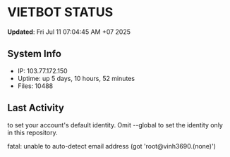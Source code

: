 # VIETBOT STATUS
**Updated**: Fri Jul 11 07:04:45 AM +07 2025

## System Info
- IP: 103.77.172.150
- Uptime: up 5 days, 10 hours, 52 minutes
- Files: 10488

## Last Activity

to set your account's default identity.
Omit --global to set the identity only in this repository.

fatal: unable to auto-detect email address (got 'root@vinh3690.(none)')
